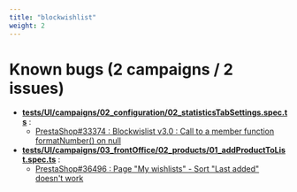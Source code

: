 ```yaml
---
title: "blockwishlist"
weight: 2
---
```


# Known bugs (2 campaigns / 2 issues)
* **[tests/UI/campaigns/02_configuration/02_statisticsTabSettings.spec.ts](https://github.com/PrestaShop/blockwishlist/tree/dev/tests/UI/campaigns/02_configuration/02_statisticsTabSettings.spec.ts)** :
  * [PrestaShop#33374 : Blockwislist v3.0 : Call to a member function formatNumber() on null](https://github.com/PrestaShop/PrestaShop/issues/33374)
* **[tests/UI/campaigns/03_frontOffice/02_products/01_addProductToList.spec.ts](https://github.com/PrestaShop/blockwishlist/tree/dev/tests/UI/campaigns/03_frontOffice/02_products/01_addProductToList.spec.ts)** :
  * [PrestaShop#36496 : Page "My wishlists" - Sort "Last added" doesn't work ](https://github.com/PrestaShop/PrestaShop/issues/36496)
